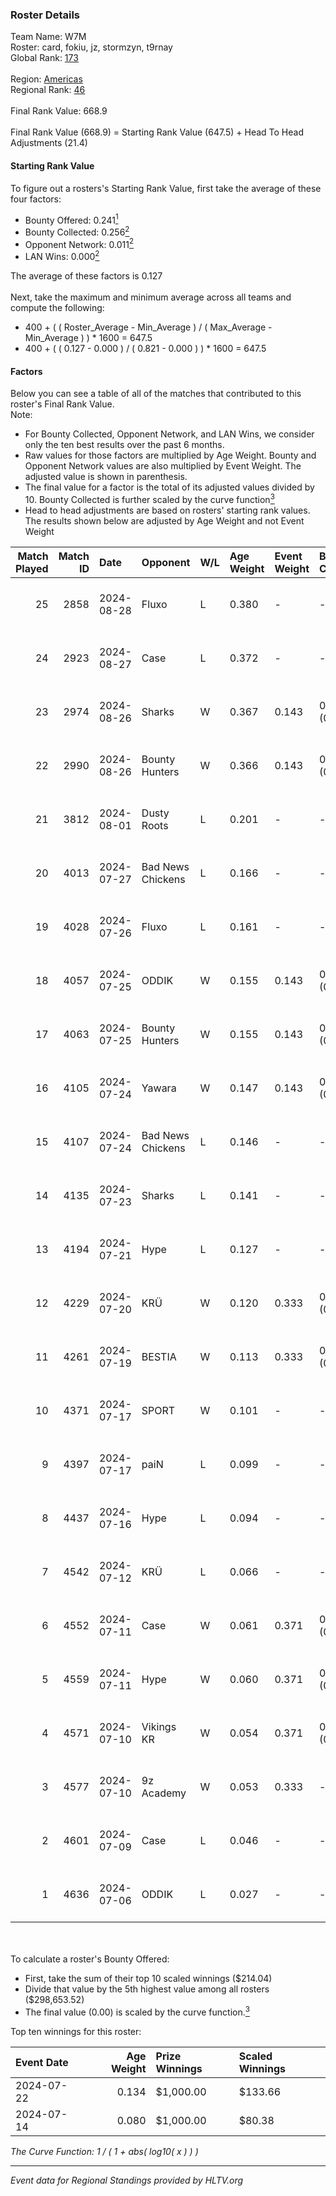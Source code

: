 ### Roster Details<br />
Team Name: W7M<br />
Roster: card, fokiu, jz, stormzyn, t9rnay<br />
Global Rank: [173](../../standings_global_2024_12_31.md)<br />
<br />
Region: [Americas]( ../../standings_americas_2024_12_31.md)<br />
Regional Rank: [46]( ../../standings_americas_2024_12_31.md)<br />
<br />
Final Rank Value:  668.9<br />
<br />
Final Rank Value (668.9) = Starting Rank Value (647.5) + Head To Head Adjustments (21.4)<br />

#### Starting Rank Value<br />
To figure out a rosters's Starting Rank Value, first take the average of these four factors:<br />
- Bounty Offered: 0.241[<sup>1</sup>](#table2)
- Bounty Collected: 0.256[<sup>2</sup>](#table1)
- Opponent Network: 0.011[<sup>2</sup>](#table1)
- LAN Wins: 0.000[<sup>2</sup>](#table1)

The average of these factors is 0.127<br />
<br />
Next, take the maximum and minimum average across all teams and compute the following:<br />
- 400 + ( ( Roster_Average - Min_Average ) / ( Max_Average - Min_Average ) ) * 1600 = 647.5
- 400 + ( ( 0.127 - 0.000 ) / ( 0.821 - 0.000 ) ) * 1600 = 647.5


#### Factors<br />
Below you can see a table of all of the matches that contributed to this roster's Final Rank Value.<br />
Note:<br />

- For Bounty Collected, Opponent Network, and LAN Wins, we consider only the ten best results over the past 6 months.
- Raw values for those factors are multiplied by Age Weight. Bounty and Opponent Network values are also multiplied by Event Weight. The adjusted value is shown in parenthesis.
- The final value for a factor is the total of its adjusted values divided by 10. Bounty Collected is further scaled by the curve function[<sup>3</sup>](#curveFunction)
- Head to head adjustments are based on rosters' starting rank values. The results shown below are adjusted by Age Weight and not Event Weight
<span id="table1"></span><br />


| Match Played | Match ID | Date       | Opponent          | W/L | Age Weight | Event Weight | Bounty Collected | Opponent Network | LAN Wins  | H2H Adj. | Roster                            |
| -: | -: | :- | :- | :- | :- | :- | :- | :- | :- | -: | :- |
|           25 |     2858 | 2024-08-28 | Fluxo             | L   | 0.380      | -            | -                | -                | -         |    -1.11 | card, fokiu, jz, stormzyn, t9rnay |
|           24 |     2923 | 2024-08-27 | Case              | L   | 0.372      | -            | -                | -                | -         |    -3.97 | card, fokiu, jz, stormzyn, t9rnay |
|           23 |     2974 | 2024-08-26 | Sharks            | W   | 0.367      | 0.143        | 0.099 (0.005)    | 0.631 (0.033)    | 0 (0.000) |    10.99 | card, fokiu, jz, stormzyn, t9rnay |
|           22 |     2990 | 2024-08-26 | Bounty Hunters    | W   | 0.366      | 0.143        | 0.006 (0.000)    | 0.058 (0.003)    | 0 (0.000) |     6.23 | card, fokiu, jz, stormzyn, t9rnay |
|           21 |     3812 | 2024-08-01 | Dusty Roots       | L   | 0.201      | -            | -                | -                | -         |    -1.63 | card, fokiu, jz, stormzyn, t9rnay |
|           20 |     4013 | 2024-07-27 | Bad News Chickens | L   | 0.166      | -            | -                | -                | -         |    -2.46 | card, fokiu, jz, stormzyn, t9rnay |
|           19 |     4028 | 2024-07-26 | Fluxo             | L   | 0.161      | -            | -                | -                | -         |    -0.40 | card, fokiu, jz, stormzyn, t9rnay |
|           18 |     4057 | 2024-07-25 | ODDIK             | W   | 0.155      | 0.143        | 0.093 (0.002)    | 0.451 (0.010)    | 0 (0.000) |     4.11 | card, fokiu, jz, stormzyn, t9rnay |
|           17 |     4063 | 2024-07-25 | Bounty Hunters    | W   | 0.155      | 0.143        | 0.006 (0.000)    | -                | 0 (0.000) |     2.68 | card, fokiu, jz, stormzyn, t9rnay |
|           16 |     4105 | 2024-07-24 | Yawara            | W   | 0.147      | 0.143        | 0.005 (0.000)    | 0.275 (0.006)    | 0 (0.000) |     2.44 | card, fokiu, jz, stormzyn, t9rnay |
|           15 |     4107 | 2024-07-24 | Bad News Chickens | L   | 0.146      | -            | -                | -                | -         |    -2.13 | card, fokiu, jz, stormzyn, t9rnay |
|           14 |     4135 | 2024-07-23 | Sharks            | L   | 0.141      | -            | -                | -                | -         |    -0.19 | card, fokiu, jz, stormzyn, t9rnay |
|           13 |     4194 | 2024-07-21 | Hype              | L   | 0.127      | -            | -                | -                | -         |    -1.50 | card, fokiu, jz, stormzyn, t9rnay |
|           12 |     4229 | 2024-07-20 | KRÜ               | W   | 0.120      | 0.333        | 0.004 (0.000)    | 0.241 (0.010)    | 0 (0.000) |     2.58 | card, fokiu, jz, stormzyn, t9rnay |
|           11 |     4261 | 2024-07-19 | BESTIA            | W   | 0.113      | 0.333        | 0.102 (0.004)    | 0.564 (0.021)    | 0 (0.000) |     3.19 | card, fokiu, jz, stormzyn, t9rnay |
|           10 |     4371 | 2024-07-17 | SPORT             | W   | 0.101      | -            | -                | -                | 0 (0.000) |     0.99 | card, fokiu, jz, stormzyn, t9rnay |
|            9 |     4397 | 2024-07-17 | paiN              | L   | 0.099      | -            | -                | -                | -         |    -0.03 | card, fokiu, jz, stormzyn, t9rnay |
|            8 |     4437 | 2024-07-16 | Hype              | L   | 0.094      | -            | -                | -                | -         |    -1.10 | card, fokiu, jz, stormzyn, t9rnay |
|            7 |     4542 | 2024-07-12 | KRÜ               | L   | 0.066      | -            | -                | -                | -         |    -0.66 | card, fokiu, jz, stormzyn, t9rnay |
|            6 |     4552 | 2024-07-11 | Case              | W   | 0.061      | 0.371        | 0.011 (0.000)    | 0.286 (0.006)    | 0 (0.000) |     1.27 | card, fokiu, jz, stormzyn, t9rnay |
|            5 |     4559 | 2024-07-11 | Hype              | W   | 0.060      | 0.371        | 0.006 (0.000)    | 0.245 (0.005)    | 0 (0.000) |     1.19 | card, fokiu, jz, stormzyn, t9rnay |
|            4 |     4571 | 2024-07-10 | Vikings KR        | W   | 0.054      | 0.371        | 0.014 (0.000)    | 0.353 (0.007)    | -         |     1.00 | card, fokiu, jz, stormzyn, t9rnay |
|            3 |     4577 | 2024-07-10 | 9z Academy        | W   | 0.053      | 0.333        | -                | 0.253 (0.004)    | -         |     0.55 | card, fokiu, jz, stormzyn, t9rnay |
|            2 |     4601 | 2024-07-09 | Case              | L   | 0.046      | -            | -                | -                | -         |    -0.49 | card, fokiu, jz, stormzyn, t9rnay |
|            1 |     4636 | 2024-07-06 | ODDIK             | L   | 0.027      | -            | -                | -                | -         |    -0.13 | card, fokiu, jz, stormzyn, t9rnay |

<br />
<span id="table2"></span><br />
To calculate a roster's Bounty Offered:<br />

- First, take the sum of their top 10 scaled winnings ($214.04)
- Divide that value by the 5th highest value among all rosters ($298,653.52)
- The final value (0.00) is scaled by the curve function.[<sup>3</sup>](#curveFunction)

Top ten winnings for this roster:<br />

| Event Date | Age Weight | Prize Winnings | Scaled Winnings |
| :- | -: | :- | :- |
| 2024-07-22 |      0.134 | $1,000.00      | $133.66         |
| 2024-07-14 |      0.080 | $1,000.00      | $80.38          |


<span id="curveFunction"></span>_The Curve Function: 1 / ( 1 + abs( log10( x ) ) )_<br />

---
_Event data for Regional Standings provided by HLTV.org_<br />
